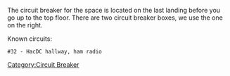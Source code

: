 The circuit breaker for the space is located on the last landing before
you go up to the top floor. There are two circuit breaker boxes, we use
the one on the right.

Known circuits:

`#32 - HacDC hallway, ham radio`

[Category:Circuit Breaker](Category:Circuit_Breaker)
